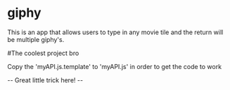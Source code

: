 # giphy
This is an app that allows users to type in any movie tile and the return will be multiple giphy's.

#The coolest project bro


Copy the 'myAPI.js.template' to 'myAPI.js' in order to get the code to work


-- Great little trick here! --
